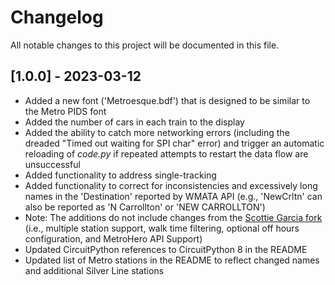 # Changelog

All notable changes to this project will be documented in this file.

## [1.0.0] - 2023-03-12

- Added a new font ('Metroesque.bdf') that is designed to be similar to the Metro PIDS font
- Added the number of cars in each train to the display
- Added the ability to catch more networking errors (including the dreaded "Timed out waiting for SPI char" error) and trigger an automatic reloading of _code.py_ if repeated attempts to restart the data flow are unsuccessful
- Added functionality to address single-tracking
- Added functionality to correct for inconsistencies and excessively long names in the 'Destination' reported by WMATA API (e.g., 'NewCrltn' can also be reported as 'N Carrollton' or 'NEW CARROLLTON')
- Note: The additions do not include changes from the [Scottie Garcia fork](https://github.com/scottiegarcia/dc-metro) (i.e., multiple station support, walk time filtering, optional off hours configuration, and MetroHero API Support)
- Updated CircuitPython references to CircuitPython 8 in the README
- Updated list of Metro stations in the README to reflect changed names and additional Silver Line stations
